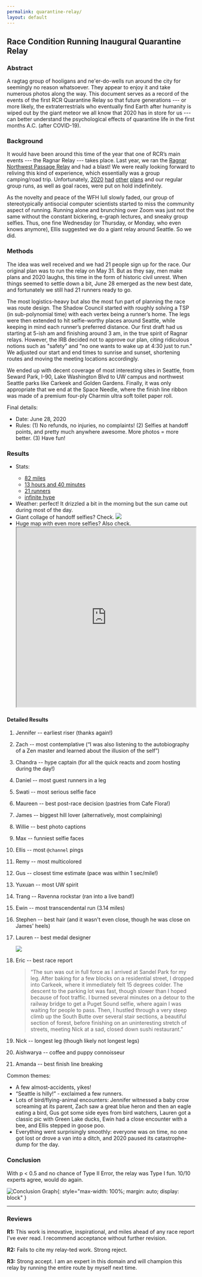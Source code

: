 ```yaml
---
permalink: quarantine-relay/
layout: default
---
```


## Race Condition Running Inaugural Quarantine Relay

### Abstract

A ragtag group of hooligans and ne'er-do-wells run around the city for seemingly
no reason whatsoever. They appear to enjoy it and take numerous photos along the
way. This document serves as a record of the events of the first RCR Quarantine
Relay so that future generations --- or more likely, the extraterrestrials who
eventually find Earth after humanity is wiped out by the giant meteor we all
know that 2020 has in store for us --- can better understand the psychological
effects of quarantine life in the first months A.C. (after COVID-19).


### Background

It would have been around this time of the year that one of RCR’s main events
--- the Ragnar Relay --- takes place. Last year, we ran the [Ragnar Northwest
Passage Relay](/img/ragnar-team-photo.jpg) and had a blast! We were really
looking forward to reliving this kind of experience, which essentially was a
group camping/road trip. Unfortunately,
[2020](https://twitter.com/NSLCpunk/status/1275822899279073280)
[had](https://i.redd.it/q7u3gx286m251.jpg)
[other](https://twitter.com/Number10cat/status/1262854593446391813)
[plans](https://twitter.com/JBomb11/status/1262421966582996992) and our regular
group runs, as well as goal races, were put on hold indefinitely.

As the novelty and peace of the WFH lull slowly faded, our group of
stereotypically antisocial computer scientists started to miss the community
aspect of running. Running alone and brunching over Zoom was just not the same
without the constant bickering, e-graph lectures, and sneaky group selfies.
Thus, one fine Wednesday (or Thursday, or Monday, who even knows anymore), Ellis
suggested we do a giant relay around Seattle. So we did.


### Methods

The idea was well received and we had 21 people sign up for the race. Our
original plan was to run the relay on May 31. But as they say, men make plans
and 2020 laughs, this time in the form of historic civil unrest. When things
seemed to settle down a bit, June 28 emerged as the new best date, and
fortunately we still had 21 runners ready to go.

The most logistics-heavy but also the most fun part of planning the race was
route design. The Shadow Council started with roughly solving a TSP (in
sub-polynomial time) with each vertex being a runner’s home. The legs were then
extended to hit selfie-worthy places around Seattle, while keeping in mind each
runner’s preferred distance. Our first draft had us starting at 5-ish am and
finishing around 3 am, in the true spirit of Ragnar relays. However, the IRB
decided not to approve our plan, citing ridiculous notions such as "safety" and
"no one wants to wake up at 4:30 just to run." We adjusted our start
and end times to sunrise and sunset, shortening routes and moving the meeting
locations accordingly.

We ended up with decent coverage of most interesting sites in Seattle, from
Seward Park, I-90, Lake Washington Blvd to UW campus and northwest Seattle parks
like Carkeek and Golden Gardens. Finally, it was only appropriate that we end at
the Space Needle, where the finish line ribbon was made of a premium four-ply
Charmin ultra soft toilet paper roll.

Final details:
- Date: June 28, 2020
- Rules: (1) No refunds, no injuries, no complaints! (2) Selfies at handoff
  points, and pretty much anywhere awesome. More photos = more better. (3) Have
  fun!

### Results

<ul>
<li>Stats: 
  <a href="https://docs.google.com/spreadsheets/d/1iEMbmWDeJbkWKeGAOKWLf4-v5O4iTGeA6mhXlM3NP10/edit?usp=sharing">
    <ul>
     <li>82 miles </li>
     <li>13 hours and 40 minutes</li>
     <li>21 runners</li>
     <li>infinite hype</li>
   </ul>
 </a></li>
<li> Weather: perfect! It drizzled a bit in the morning but the sun came out during most of the day.</li>
<li> 
  Giant collage of handoff selfies? Check.
  <img src="/img/quarantine-relay-collage-small.png" style="max-width: 100%">
</li>
<li>
  Huge map with even more selfies? Also check.
  <iframe src="https://www.google.com/maps/d/u/0/embed?mid=1ohLyASs4nkLM6Ys_Z5DScadah8NY-aG7" width="100%" height="480"></iframe>
</li>
</ul>

#### Detailed Results
1. Jennifer -- earliest riser (thanks again!)
2. Zach -- most contemplative (“I was also listening to the autobiography of a
   Zen master and learned about the illusion of the self”)
3. Chandra -- hype captain (for all the quick reacts and zoom hosting during the
   day!)
4. Daniel -- most guest runners in a leg
5. Swati  -- most serious selfie face
6. Maureen -- best post-race decision (pastries from Cafe Flora!) 
7. James -- biggest hill lover (alternatively, most complaining)
8. Willie -- best photo captions
9. Max -- funniest selfie faces
10.  Ellis -- most `@channel` pings
11.  Remy -- most multicolored
12.  Gus -- closest time estimate (pace was within 1 sec/mile!)
13.  Yuxuan -- most UW spirit
14.  Trang -- Ravenna rockstar (ran into a live band!)
15.  Ewin -- most transcendental run (3.14 miles)
16.  Stephen -- best hair (and it wasn't even close, though he was close on
     James' heels)
17.  Lauren -- best medal designer

     <img style="max-width: 100%; max-height: 200px; margin: auto; display: block;" src="/img/quarantine-relay-medal.png">
18.  Eric -- best race report 

     > “The sun was out in full force as I arrived at Sandel Park for my leg.
     > After baking for a few blocks on a residential street, I dropped into
     > Carkeek, where it immediately felt 15 degrees colder. The descent to the
     > parking lot was fast, though slower than I hoped because of foot traffic.
     > I burned several minutes on a detour to the railway bridge to get a Puget
     > Sound selfie, where again I was waiting for people to pass. Then, I
     > hustled through a very steep climb up the South Butte over several stair
     > sections, a beautiful section of forest, before finishing on an
     > uninteresting stretch of streets, meeting Nick at a sad, closed down
     > sushi restaurant.”

19.  Nick -- longest leg (though likely not longest legs)
20.  Aishwarya -- coffee and puppy connoisseur 
21.  Amanda -- best finish line breaking


Common themes:
- A few almost-accidents, yikes!
- “Seattle is hilly!” - exclaimed a few runners.
- Lots of bird/flying-animal encounters: Jennifer witnessed a baby crow
  screaming at its parent, Zach saw a great blue heron and then an eagle eating
  a bird, Gus got some side eyes from bird watchers, Lauren got a classic pic
  with Green Lake ducks, Ewin had a close encounter with a bee, and Ellis
  stepped in goose poo.
- Everything went surprisingly smoothly: everyone was on time, no one got lost
  or drove a van into a ditch, and 2020 paused its catastrophe-dump for the day.

### Conclusion

With p < 0.5 and no chance of Type II Error, the relay was Type I fun. 10/10
experts agree, would do again.


![Conclusion Graph](/img/quarantine-relay-zachgraph.png){: style="max-width: 100%; margin: auto; display: block" }

---

### Reviews
 
**R1:** This work is innovative, inspirational, and miles ahead of any race
        report I’ve ever read. I recommend acceptance without further revision.

**R2:** Fails to cite my relay-ted work. Strong reject.

**R3:** Strong accept. I am an expert in this domain and will champion this
        relay by running the entire route by myself next time.
